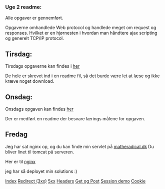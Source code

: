 ### Uge 2 readme:

Alle opgaver er gennemført.

Opgaverne omhandlede Web protocol og handlede meget om request og responses. Hvilket er en hjørnesten i hvordan man håndtere ajax scripting og generelt TCP/IP protocol.


## Tirsdag:

Tirsdags opgaverne kan findes i [her](https://github.com/cph-mn521/week2/tree/master/27_8_thirs) 

De hele er skrevet ind i en readme fil, så det burde være let at læse og ikke kræve noget download.


## Onsdag:

Onsdags opgaven kan findes [her](https://github.com/cph-mn521/week2/tree/master/28_8_wed) 

Der er medført en readme der besvare lærings målene for opgaven.

## Fredag

Jeg har sat nginx op, og du kan finde min servlet på [matheradical.dk](http://www.matheradical.dk:8080/) 
Du bliver linet til tomcat på serveren.

Her er til [nginx](http://www.matheradical.dk:80/) 

jeg har så deployet min solutions :)

[Index](http://www.matheradical.dk:8080/w2/)
[Redirect (3xx)](http://www.matheradical.dk:8080/w2/redirect)
[5xx](http://www.matheradical.dk:8080/w2/ups)
[Headers](http://www.matheradical.dk:8080/w2/reqheaders)
[Get og Post](http://www.matheradical.dk:8080/w2/getpost.html)
[Session demo](http://www.matheradical.dk:8080/w2/sescook)
[Cookie](http://www.matheradical.dk:8080/w2/CookieDemo)


